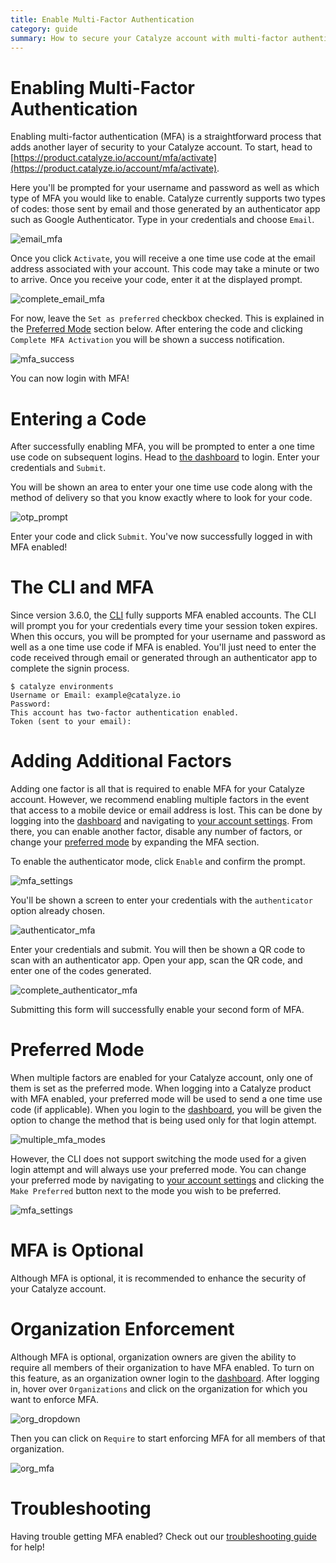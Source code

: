```yaml
---
title: Enable Multi-Factor Authentication
category: guide
summary: How to secure your Catalyze account with multi-factor authentication.
---
```


# Enabling Multi-Factor Authentication

Enabling multi-factor authentication (MFA) is a straightforward process that adds another layer of security to your Catalyze account. To start, head to [https://product.catalyze.io/account/mfa/activate](https://product.catalyze.io/account/mfa/activate).

Here you'll be prompted for your username and password as well as which type of MFA you would like to enable. Catalyze currently supports two types of codes: those sent by email and those generated by an authenticator app such as Google Authenticator. Type in your credentials and choose `Email`.

![email_mfa](../images/email_mfa.png)

Once you click `Activate`, you will receive a one time use code at the email address associated with your account. This code may take a minute or two to arrive. Once you receive your code, enter it at the displayed prompt.

![complete_email_mfa](../images/complete_email_mfa.png)

For now, leave the `Set as preferred` checkbox checked. This is explained in the [Preferred Mode](#preferred-mode) section below. After entering the code and clicking `Complete MFA Activation` you will be shown a success notification.

![mfa_success](../images/mfa_success.png)

You can now login with MFA!

# Entering a Code

After successfully enabling MFA, you will be prompted to enter a one time use code on subsequent logins. Head to [the dashboard](https://product.catalyze.io/account) to login. Enter your credentials and `Submit`.

You will be shown an area to enter your one time use code along with the method of delivery so that you know exactly where to look for your code.

![otp_prompt](../images/otp_prompt.png)

Enter your code and click `Submit`. You've now successfully logged in with MFA enabled!

# The CLI and MFA

Since version 3.6.0, the [CLI](https://github.com/catalyzeio/cli) fully supports MFA enabled accounts. The CLI will prompt you for your credentials every time your session token expires. When this occurs, you will be prompted for your username and password as well as a one time use code if MFA is enabled. You'll just need to enter the code received through email or generated through an authenticator app to complete the signin process.

```
$ catalyze environments
Username or Email: example@catalyze.io
Password:
This account has two-factor authentication enabled.
Token (sent to your email):
```

# Adding Additional Factors

Adding one factor is all that is required to enable MFA for your Catalyze account. However, we recommend enabling multiple factors in the event that access to a mobile device or email address is lost. This can be done by logging into the [dashboard](https://product.catalyze.io/account) and navigating to [your account settings](https://product.catalyze.io/account/view). From there, you can enable another factor, disable any number of factors, or change your [preferred mode](#preferred-mode) by expanding the MFA section.

To enable the authenticator mode, click `Enable` and confirm the prompt.

![mfa_settings](../images/mfa_settings.png)

You'll be shown a screen to enter your credentials with the `authenticator` option already chosen.

![authenticator_mfa](../images/authenticator_mfa.png)

Enter your credentials and submit. You will then be shown a QR code to scan with an authenticator app. Open your app, scan the QR code, and enter one of the codes generated.

![complete_authenticator_mfa](../images/complete_authenticator_mfa.png)

Submitting this form will successfully enable your second form of MFA.

# Preferred Mode

When multiple factors are enabled for your Catalyze account, only one of them is set as the preferred mode. When logging into a Catalyze product with MFA enabled, your preferred mode will be used to send a one time use code (if applicable). When you login to the [dashboard](https://product.catalyze.io/account), you will be given the option to change the method that is being used only for that login attempt.

![multiple_mfa_modes](../images/multiple_mfa_modes.png)

However, the CLI does not support switching the mode used for a given login attempt and will always use your preferred mode. You can change your preferred mode by navigating to [your account settings](https://product.catalyze.io/account/view) and clicking the `Make Preferred` button next to the mode you wish to be preferred.

![mfa_settings](../images/mfa_settings.png)

# MFA is Optional

Although MFA is optional, it is recommended to enhance the security of your Catalyze account.

# Organization Enforcement

Although MFA is optional, organization owners are given the ability to require all members of their organization to have MFA enabled. To turn on this feature, as an organization owner login to the [dashboard](https://product.catalyze.io/account). After logging in, hover over `Organizations` and click on the organization for which you want to enforce MFA.

![org_dropdown](../images/org_dropdown.png)

Then you can click on `Require` to start enforcing MFA for all members of that organization.

![org_mfa](../images/org_mfa.png)

# Troubleshooting

Having trouble getting MFA enabled? Check out our [troubleshooting guide](/stratum/articles/mfa-troubleshooting) for help!
